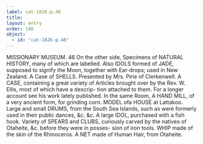 ```yaml
---
label: cat-1826-p.46
title: 
layout: entry
order: 146
object:
  - id: "cat-1826-p.46"
---
```


MISSIONARY MUSEUM.
46
On the other side,
Specimens of NATURAL HISTORY, many of which are
labelled.
Also IDOLS formed of JADE, supposed to signify the Moon,
together with Ear-drops; used in New Zealand.
A Case of SHELLS.
Presented by Mrs. Pirie of Clerkenwell.
A CASE, containing a great variety of Articles brought over
by the Rev. W. Ellis, most of which have a descrip-
tion attached to them. For a longer account see his
work lately published.
In the same Room,
A HAND MILL, of a very ancient form, for grinding corn.
MODEL ofa HOUSE at Lattakoo.
Large and small DRUMS, from the South Sea Islands, such
as were formerly used in their public dances, &c. &c.
A large IDOL, purchased with a fish hook.
Variety of SPEARS and CLUBS, curiously carved by the
natives of Otaheite, &c. before they were in posses-
sion of iron tools.
WHIP made of the skin of the Rhinoceros.
A NET made of Human Hair, from Otaheite.